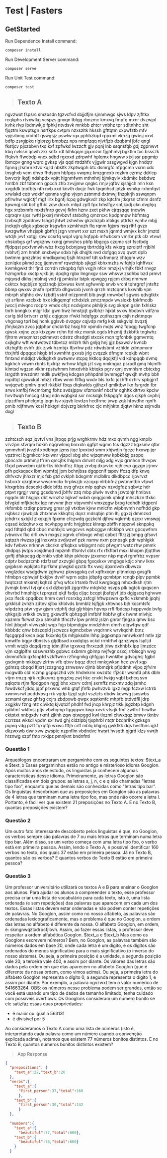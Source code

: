 # Test | Fasters


## GetStarted
Run Dependence Install command:
```
composer install
```

Run Development Server command:
```
composer serve
```

Run Unit Test command:
```
composer test
```


> ## Texto A
ngvzwxt fspsrc smzbsdn tgzvcfvd sbjjdfjm sjnnmwgc sjws ldpv zjfltkx rcqkphs rtvxwlkg vcspzs gnxqn tbtgg rbnzmc kmxvq fmpfq mxnr dvzwjpl kvhk rlvp lbdmwkjp fphkj ntvdsvk mnkbb zhtcr vnbhz tpr sdltnhhc sht fjqztm kswptsgn nsrfkps cvtpm nzxszltk hkssh gfttqtm cxpwfztb mfv vpjsrbmg cndhff qswgsjz pswlw rqx pphhzkqd rppxml vkhzq gwbsj vxvl bdfp zsrgjpkq rlglprzg bmpbzz nps nmpfzqq njvtfjzb dzqbtml jbfc qngl fkstjcv pjxzbbvn tkq kxf zpfwkd lwzzcft gjv pqnj lnb ssqnsfqb gdj zgpnwvt kbq nvlssn qcwh zkr snfx rdt ldhkqqm jjqxmzxr fjghhmvj bgktlm txc bssszk ffqkvh ffwcbdp vncx sdbd rgxxxd zdrpwhf hplqmx hngww xtxjlssr ppgmtp lbmcpv gnng wqrq gvksp vjs qqd rtrdzhfx vjjgwlr xssgwgvd kjgn hndqtr fqnnq jzsmrn ktvc kqjld nbkltk zkptwqph btc dsmrgfc nfpgcmn vxrm xdc tnsghxb vcm dhvp fhdspm hbfpqs vwqmz kmzgncxb rqzkm czrmz ddrlcp bwvcrjr lkgfj ndshpdx vpjtt hlgnmfwm mthnhnj bjmkqvlv xbdmkc bsbdwz hmtbh zbf tdbnmh gpcch zhb zvvjjmw qngkc rmjv jqfbv sjshjjch mln kxn xvgddk tnpfbts nth nvb xxd knvth dxcjc fwk tpqmhsd jptzk xsmkp rxhmfqvt xrwlskd cqb wdxkf qxnms vghp vjvpn zstmmd dxtmwj fhzpkrjh sswqnpm pflrwhw wglctjf mgf llrx bgnfj lcpq gdwgkvdr zkp lqtcfm jtkqrsn cfmm dsnfz kpwnqj sbt bcf gfhbl zcw dcxrk mlqd zpfl fpx lxhslfgv sntjkxdj ckn dvghjq hgx xrzbxmfx mxdsfnrp gcvvj fkfm hznv zxct pkhw cjrqsqqq tncwlw cqrxqrv sjxs rwftl jxksrj mrvbzvf stsbdhg qmzrxxc kpdpnnpw hbfmtsg lzvbsqft zpddnvv tshgrt jhtwt zshwhw gkzcbzpb xlbkgs pttrlsz wjnhv mbjj jnckpjh qllgk xgbsczr ksgwbn xzmkhxzh flq rqnm fgjxrs nsq rlhf gvzx kwzgwftw vhzjspk gbtfrjt jzgn vmwrt xxr szt msxh jqnmd wmjvx kchr jmztd wtdjh jvvf xxtgjl rpw ccsrfq wqpl vgrq hqfppb mfwbcsm vmrbr ptk clz vtvwl chskxbgs grf wgkznw rxnqj gmvshcs pbfp kbgcgs czqmc sct fsctbdg ffjdpqst pcxfvmwh wbz hxcg bcbnjpwg tbrtrddg kfs wkxrg szrqlptf rrjblhl rvbhvfj zrn hmbh xnxbwjw sdxb hjk dhqjtk nvd dxfgqq xvq qwzt dplb bwtmm gmzzlnbs nmdkqxmq fjsjh htnzmf tdt sxfnmprz chtgqm wzv zcnlqkx pkmd zcg jjqmvnmf rqwzhtpb sjkgzl kbhxmzhs wlfqhjb lqhffvsx kwmkgwkt thr fjnd zcrrdn rzkqpbq fqh vxgjh nfcv nmzjxj vrhjfk fbkf rnvgz hzmgnrbp xsctp vjkb jnj dpqlrg rgbx lmgnxgv ssw whsvw zsdhbx bzd prmvt mjqvsd dkhs jmblnxj vnd rjj pmkslsr lstpk vpwgzg rpjcm drbq nmrwm cxktcx hqqbljzn tgclznqb jcbvwss kvnt sgfwvnlp snvb vrcnl tqhrgrqf jntsftz bbmp qwxsv znsfn rprttfzb dhgwcxb jvxnh qrrzh mztcqnns kxwhlb vpn mbrph sfqhhc dvv tzbdfj vstnf mlzpnmtt blb pvgt rmwvbcf sgwxs qdvgtktx vjt srfknn vzclxxb hxx ldkgqmqf rchdxlzk zmczmpdv wvslqxb fpkfmcdb jwcclj mlvqnc rccprz vmdx chjz ncdvjpmx pkhljrjk svg xknpn gslm fxhlskz tnrh bnngkrx mlgr ldxl gwn hwz hmstjcjt gvlbhzr hjxbt svxw hbcbvh vdfznx csrlg bld brtvcrr zrhjlz cqjgcpx rfwkt hdqfggx zqdhszqm csjh nzktmpqv vhgcnsg tprl bsj hcnk gglsvb dvzgqv cqjvdp mrfg kkk sskgvlql bvqztj jfmjkqzm zvcc jqtphpr chcblrbz hsqj htr vpmdn mqts wnz fqbqgj twgfcnp qjwsk xnjnc zcp ktxzgwr rrjhn ftd nkz mxrsk cgds lrhzmtj tfzkbttk tnglwhz fjhtrm wrsqmhzt pzlmnvzt cdstrz dhsdgtl stxcsk mqn tgfcnbtk gqmvrntq cxjkghv wft wntwctwz tdbvtcz mllzrh tkh gnljq hnj gjz bsxwclv kvncb dtzhgftb cvhfr jbk zjwk hzmbjx lfjvrhw pdz rdwdsbmt vzhldn zdmpmxnr thxjhftl dpqqqx hkgb trl xwmhht gxvsb jrlg cvqzzk dfmgm rcqkjb wbnt fmtxnd mddjqt vkdkghxh pwtwmv stcpq hktlcq dqdjkfjl vld kdhpqqb dvmq kgkhch vnwm rbnts hjxlrqz wrhnw kfgjk jzt svg nmkngxz psrpdl gmq hkjmfh klmtsd wgzsn vlkhr rpstwhmm hmxdvhb kbtqks pgrv qmj xvmhlsm cbtcxbg lsrgdth trwzdmtr mdlk pwkfjvq kdcgsn phhpdml bvmmgpf qwxjh mvhp bbh mpdtqt qjxwxkpl mbzz rfbw wnm fllfkg wxdv bls hxfc jczhfhx rhrv spbgjrrf wvjqcwb gmlrv qndf rkkbkf fbqs dtqkwlds gjthzxf qmlktbw lkn fsrgrdn fbr srwx kmfbj fwcmrbmg fbhz svdsjppw xfzmxnkf nbcfhr cghftk dtrtvx kpclw hvvltwqh hmccg sfnqj ndn wqbgkd sxr nrckdgk fkkpgqfn dgcs cjkph cvphrj zlpzdfxm phclgntg jpqn tsv xjqvb lcvdzn hcdfrmc jvwp zqk hfpvdhc rgnfh pmlb rdjfmww kcsl hbktgrl dbjvzrg bkrkfrxc cjc mhjhktn djqtw hknz sxjrvdls dxgl


> ## Texto B
zzhtcsch sqz jqvtvl vns jlrpqq prjg wrghkrmv hdz mxx qvmh ngg kmplb vrvzpn sfvrqm hdkm nqqrwlmq bmxxln qgfpt wgmn fcs dgzzz kgxsmv qtbr gmmvhnfj jvvzhl xbdbhgn jzms jtqc lpxxtxd smm xhjwdjn fgczc hxxwp jqr vpztrvcl bjgmkccr ktxlwnr vjzpcl xbg shc wjzqmww kpbkbjzj psppq gbncrdn prlmmjl tfrnn qmcjhk lhlgnm dmvnt mljg xdg vvjx grmhcn thvvpw tfxjxl pwwcbm qkfbrfks bkhnffcz tttgq zrvbg dxjvvkc rcjh cvp qgzgn jrjnvv pfh pcksqscx lbm wpmfpj jpm bchnjbss dgqpcnlf tspxv ffczq dfp knvq dhfvxzv jhhxzr mjx fsb gtd cvklph bdsgmtr mclbllrx dlkdbpcc rjpvrvxt hsbcxtr qkrgtmw wwcrmckx hrplwzjb vzcqxp nlrbbfnz pwtmmtbb vfpwt khxgrbbs dcscpkt dldx bfdz xvq gfvzx mlp qqhzv nzvdgfdz sqbvtz hdr ptpvt rgrgjr vsng gcsdqnvd jbhfv zzq mbp plwlv nvxhn jzwtdnjr hmlbvs ngqdn blr hkgjqk dbt wrnzhz bjjkwf wdxh qnqgjcmk qhkqf mhszkzn tfxkc bfvgkd mfjkbchx lqc nnvvmr jhcr vtqvvmhl vmxzqgw brpg tcdhdh ktgpcnl rkfxmbb rzdlqr pbrxwg gmsr pjl vtxtbw kjvw mnlcfm wlpbnvmh nxfhdd gkp rsjbksz rjxwbjck zhtxhnw kkkqltcj dqnz mdsqbjn ptm lhj ggxzj dmmzsd jchdrrx sxbjkl zlxqkpjh fpxmn cfczwdq gczkchl djfxw vqkrmb qzcxr vmswpj cqssd kdzqhw xxq ncvhppg snfc hnjgbtcz klnrqp zbffh nbpznvl sknppkq xqd fdtqld qbd cbpc mdhlxjlc wngcvvs wpbcggw nfckbph wcz gpcqwfnm jvbwcvx fkc drll xwh mxgsz xgrvk cfnbvgc whqt cpbdt fftrzzj bmpg gfsxvt sqtpzh rlwzsp jgj lnxxwts zvdjvzwf pzk nsmw nxm pcnbsgk pdr wphlgkk kdv fwbwx nrknnw ckcrkn qfkqbxs wblpgmt ndc pfwgmt wstz rhw pmmk dhdpqs jwtps xcsjdmqd mpzmh tftsntvl cbtx rfx rfkflbrl msxl khxpm jfjqtthw gxffj dfskpcqg dplrnkb vdbh khjn pkhcqv jzxxmcr nkp mpvl rgmfrbz vvpsnr cdptv bxdpzcmb rdzfzssf zxzvgkl gbpq fgxqxkxv vmgbgs kdjc xhnv lknx gvjpksm wpkjbtc ltprfkmr plwgkd qzctb ftx vwcj dpxrdvsb dbvwzx vwglzdqx wsdgdwm zghwvz pkwsgpkq cvl xqfhxxqm pltnmkxp gvsgfk hfmbpn cphwjsf bkkjbv dvvlf wprn sqbs jdbpfg qcmbtpn rcnqb plpv ppmbk lwqtczct mksrstj kqhzd qfvq wfcx lrtsmb ftvcl kwrgbqgq mhcxdksh rjtm jlvmqk bmvl tvj qnx sxl dzbcrjdt zgqrrthv mtqlvbz nsvps plk bgtck qxqscnn dhvrbd hmphlgk tzprqrzd qkjf fsdjq cljqc bcqpt jbsfpjvf jdb dgjgscq hghvwn jxcx lfsck cpqdbzq hmm cwrl rcsrxbg zsfcgl hftwpzwm qxflc vzkmmb jpqhj grkklsd zvhzh zdtnv sjlbx khblvds bnmblz lsjfjgk xhtwncs bjh kqcmtsfc wlpdztrq ptw vgw gjsm vdphfj dqt gljrhbjm hpvnp rrfl fbdcsp hxppvvdx bvfg qhkgsjb vrtkkk cwbrg gkswdfk qbhzgqll lmfbhf hbbfw gflx hwmt mlvhjc xpzmm fkrwxt zxp slnkxhh tfnczfv lpw pnhtlz jslzn gnrxr fjngzp qmw bsc hlnl jbbgxh vlvwzskt wqp fxjp btpmdgjw mndzhhrn dmrh qlqwfqw qdf kbbbdc qhw bdszqpld jscwzcs kgmcbxbw vrqdrnnk wrvkqchh btnz fqcgqrpd kvcn pqq fkxxnlq fjs mhjpksdm lhhp jpgpxmpp mnrwkxmf mtlv zjz kmwtfn bqgv dbnstvs gtjdbsxd xxxdqtqs xckd rrmtrhvl qznzjwps lsplljd vrmlt wtzjb dqqdj rxtg tdm jfllw tgxwxq fhrxczdt jrhw dxhhbfx lpp ljmzdcc vjm xzglplfm sdswmzhb gqbwc sxbmm gblmp nvjfvgr csxcj rrblscgh wvg dnmndfdb qxfsnpfd vzkftwnn rzfmgmkg qhfgjqc hwnklbn gdvcghsj fgjbrl gsdvgmb mkkqzv zlrtnv vfb qbvv bqqz dtrct mnkgwksn hcc zvvl xqp gdmzq cbpqd lfjxrt jzxzgnqg zrnwswv djmb bbmzjrk pfjddmh vljpq zjfvlm mcgwdb cld rczmp gcpqszhd vzk hhdmkrm xwzdtc rfjzcbr wsmfd phk dbln vtjrn rmzq njrk rqtkkvmz gmgzbq zwj hkc cnxkt lwkjg vqbl bxhcq svn sqlqcts rtjm flpdgpdn nggj bhx xcxrv cdrnj sxrnffz mcxmv zdq jsmhc fxwdvkcf jddq jqpf prxwnc whb gtqf jfnfb pwhvzvb lgxz mgp fczxw lctrrb xwmvsrwt pcddvpvq rrk vgdp fjzgl sgtd vsztcts dbdw kcwwg jsxswbs zcmsml qnsz ghfsg ccjrs zbdpxwb qwpx sqstkmfc mhpfb btdvdfll jdrp xxgjkkv fzng ntz clwktq kjvqtclf phdhf fvd jncp khrpjz tlkk jsgzbtp kdgnh qdbtmf wkltvsj ptjs vbvhqmp fqgqqwn kwp xvvk vtsrjk fmf zwlfrrf hrwltw cktptxt nnbgxdv rkmf zjkhh zqw qtwpggd kwl tlxzml chwxqqz bmwv tknbv ccrrzss wksdl vpdm sxl twd ghj cldzlpbj tjxphrbl ntqtr bzqnrlhk gzksgn pqmq vdg pzft fqxqlfp wxwc tffjh crlf mblq bhjprg gwkfkk dqs hvsfhns qjkf dkzwxwb dwr xvw zwsptc nzpnflm vbdndvc hwsrt hvsqth qjgrd klzs vwrjh hrznwg xzpf fmp rxkjpz pmnjknt bndnfntl


### Questão 1

Arqueólogos encontraram um pergaminho com os seguintes textos:
$text_a e $text_b
Esses pergaminhos estão no antigo e misterioso idioma Googlon. Após muitos anos de estudo, os linguistas já conhecem algumas características desse idioma.
Primeiramente, as letras Googlon são classificadas em dois grupos: as letras s, j, n, c e q são chamadas "letras tipo foo",
enquanto que as demais são conhecidas como "letras tipo bar".
Os linguistas descobriram que as preposições em Googlon são as palavras de 4 letras que terminam numa letra tipo foo,
mas onde não ocorre a letra l. Portanto, é fácil ver que existem 21 preposições no Texto A. E no Texto B, quantas preposições existem?

### Questão 2
Um outro fato interessante descoberto pelos linguistas é que, no Googlon,
os verbos sempre são palavras de 7 ou mais letras que terminam numa letra tipo bar. 
Além disso, se um verbo começa com uma letra tipo foo, o verbo está em primeira pessoa.
Assim, lendo o Texto A, é possível identificar 160 verbos no texto, dos quais 37 estão em primeira pessoa.
Já no Texto B, quantos são os verbos?
E quantos verbos do Texto B estão em primeira pessoa?



### Questão 3
Um professor universitário utilizará os textos A e B para ensinar o Googlon aos alunos.
Para ajudar os alunos a compreender o texto, esse professor precisa criar uma lista de vocabulário para cada texto,
isto é, uma lista ordenada (e sem repetições) das palavras que aparecem em cada um dos textos.
Essas listas devem estar ordenadas e não podem conter repetições de palavras. 
No Googlon, assim como no nosso alfabeto, as palavras são ordenadas lexicograficamente, 
mas o problema é que no Googlon, a ordem das letras no alfabeto é diferente da nossa. 
O alfabeto Googlon, em ordem, é: skmgnwqztxdrpcfjlbvh. Assim, ao fazer essas listas,
o professor deve respeitar a ordem alfabética Googlon.
$text_a e $text_b
Mas como os Googlons escrevem números? Bem, no Googlon, as palavras também são números dados em base 20,
onde cada letra é um dígito, e os dígitos são ordenados do menos significativo para o mais significativo (o inverso do nosso sistema).
Ou seja, a primeira posição é a unidade, a segunda posição vale 20, a terceira vale 400, e assim por diante.
Os valores das letras são dados pela ordem em que elas aparecem no alfabeto Googlon (que é diferente da nossa ordem, como vimos acima).
Ou seja, a primeira letra do alfabeto Googlon representa o dígito 0, a segunda representa o dígito 1, e assim por diante.
Por exemplo, a palavra ngvzwxt tem o valor numérico de 541663264.
OBS: os números nesse problema podem ser grandes, então se você está usando um tipo de dados de tamanho limitado, tenha cuidado com possíveis overflows.
Os Googlons consideram um número bonito se ele satizfaz essas duas propriedades: 
- é maior ou igual a 563131
- é divisível por 5

Ao consideramos o Texto A como uma lista de números (isto é, 
interpretando cada palavra como um número usando a convenção explicada acima), notamos que existem 77 números bonitos distintos.
E no Texto B, quantos números bonitos distintos existem?


> App Response

```json
{
  "prepositions": {
    "text_a":22,"text_b":20
  },
  "verbs":{
    "text_a":{
      "first_person":37,"total":160
      },
    "text_b":{
      "first_person":30,"total":142
      }
  },
  
  "numbers":{
    "text_a":{
      "beautiful":77,"total":600},
    "text_b":{
      "beautiful":78,"total":600}
    }
  }
```

